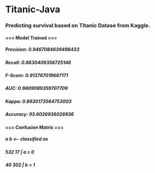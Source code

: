 # Titanic-Java
### Predicting survival based on Titanic Datase from Kaggle.

#### === Model Trained ===
##### Precision: 0.9467084639498433
##### Recall: 0.8830409356725146
##### F-Score: 0.913767019667171
##### AUC: 0.9809089359707709
##### Kappa: 0.8630173564753003
##### Accuracy: 93.6026936026936

#### === Confusion Matrix ===

#####   a   b   <-- classified as
##### 532  17 |   a = 0
#####  40 302 |   b = 1


